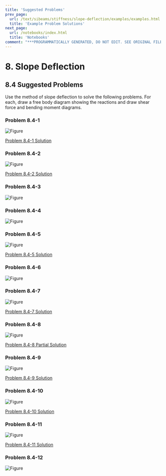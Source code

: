 ```yaml
---
title: 'Suggested Problems'
prev_page:
  url: /text/sibeams/stiffness/slope-deflection/examples/examples.html
  title: 'Example Problem Solutions'
next_page:
  url: /notebooks/index.html
  title: 'Notebooks'
comment: "***PROGRAMMATICALLY GENERATED, DO NOT EDIT. SEE ORIGINAL FILES IN /content***"
---
```

# 8. Slope Deflection

## 8.4 Suggested Problems
 
Use the method of slope deflection to solve the following problems.
For each, draw a free body diagram showing the reactions and draw shear
force and bending moment diagrams.


### Problem 8.4-1

![Figure](../../../../../images/sibeams/stiffness/slope-deflection/problems/problem-01.svg)

[Problem 8.4-1 Solution](../../../../../images/sibeams/stiffness/slope-deflection/problems/problem-01-soln.pdf)

### Problem 8.4-2

![Figure](../../../../../images/sibeams/stiffness/slope-deflection/problems/problem-02.svg)


[Problem 8.4-2 Solution](../../../../../images/sibeams/stiffness/slope-deflection/problems/problem-02-soln.pdf)

### Problem 8.4-3

![Figure](../../../../../images/sibeams/stiffness/slope-deflection/problems/problem-03.svg)


### Problem 8.4-4

![Figure](../../../../../images/sibeams/stiffness/slope-deflection/problems/problem-04.svg)


### Problem 8.4-5

![Figure](../../../../../images/sibeams/stiffness/slope-deflection/problems/problem-05.svg)


[Problem 8.4-5 Solution](../../../../../images/sibeams/stiffness/slope-deflection/problems/problem-05-soln.pdf)

### Problem 8.4-6

![Figure](../../../../../images/sibeams/stiffness/slope-deflection/problems/problem-06.svg)


### Problem 8.4-7

![Figure](../../../../../images/sibeams/stiffness/slope-deflection/problems/problem-07.svg)


[Problem 8.4-7 Solution](../../../../../images/sibeams/stiffness/slope-deflection/problems/problem-07-soln.pdf)

### Problem 8.4-8

![Figure](../../../../../images/sibeams/stiffness/slope-deflection/problems/problem-08.svg)

[Problem 8.4-8 Partial Solution](../../../../../images/sibeams/stiffness/slope-deflection/problems/problem-08-soln.pdf)

### Problem 8.4-9

![Figure](../../../../../images/sibeams/stiffness/slope-deflection/problems/problem-09.svg)

[Problem 8.4-9 Solution](../../../../../images/sibeams/stiffness/slope-deflection/problems/problem-09-soln.pdf)

### Problem 8.4-10

![Figure](../../../../../images/sibeams/stiffness/slope-deflection/problems/problem-10.svg)

[Problem 8.4-10 Solution](../../../../../images/sibeams/stiffness/slope-deflection/problems/problem-10-soln.pdf)

### Problem 8.4-11

![Figure](../../../../../images/sibeams/stiffness/slope-deflection/problems/problem-11.svg)

[Problem 8.4-11 Solution](../../../../../images/sibeams/stiffness/slope-deflection/problems/problem-11-soln.pdf)

### Problem 8.4-12

![Figure](../../../../../images/sibeams/stiffness/slope-deflection/problems/problem-12.svg)

